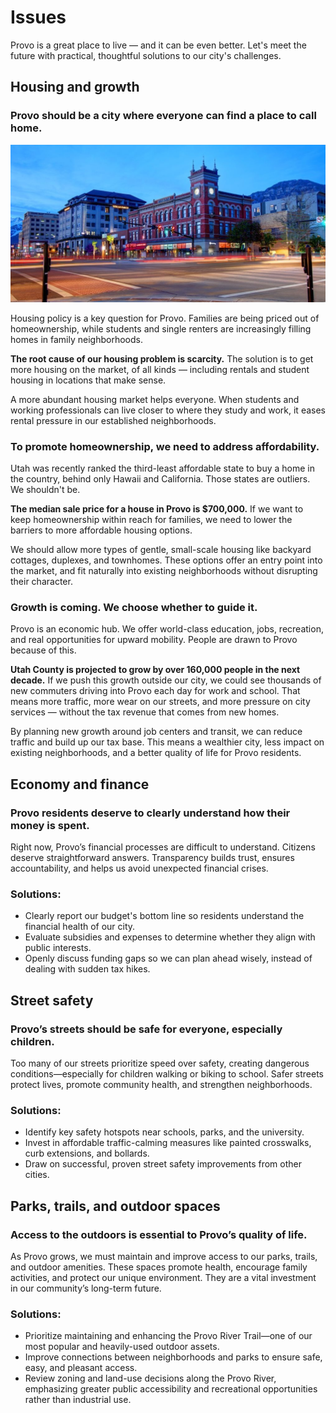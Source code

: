 # Issues

Provo is a great place to live — and it can be even better. Let's meet the future with practical, thoughtful solutions to our city's challenges.

## Housing and growth

### Provo should be a city where everyone can find a place to call home.

![](../assets/photos/downtown.jpg)

Housing policy is a key question for Provo. Families are being priced out of homeownership, while students and single renters are increasingly filling homes in family neighborhoods.

**The root cause of our housing problem is scarcity.** The solution is to get more housing on the market, of all kinds — including rentals and student housing in locations that make sense.

A more abundant housing market helps everyone. When students and working professionals can live closer to where they study and work, it eases rental pressure in our established neighborhoods.

### To promote homeownership, we need to address affordability.

Utah was recently ranked the third-least affordable state to buy a home in the country, behind only Hawaii and California. Those states are outliers. We shouldn't be.

**The median sale price for a house in Provo is $700,000.** If we want to keep homeownership within reach for families, we need to lower the barriers to more affordable housing options.

We should allow more types of gentle, small-scale housing like backyard cottages, duplexes, and townhomes. These options offer an entry point into the market, and fit naturally into existing neighborhoods without disrupting their character.

### Growth is coming. We choose whether to guide it.

Provo is an economic hub. We offer world-class education, jobs, recreation, and real opportunities for upward mobility. People are drawn to Provo because of this.

**Utah County is projected to grow by over 160,000 people in the next decade.** If we push this growth outside our city, we could see thousands of new commuters driving into Provo each day for work and school. That means more traffic, more wear on our streets, and more pressure on city services — without the tax revenue that comes from new homes.

By planning new growth around job centers and transit, we can reduce traffic and build up our tax base. This means a wealthier city, less impact on existing neighborhoods, and a better quality of life for Provo residents.



## Economy and finance

### Provo residents deserve to clearly understand how their money is spent.

Right now, Provo’s financial processes are difficult to understand. Citizens deserve straightforward answers. Transparency builds trust, ensures accountability, and helps us avoid unexpected financial crises.

### Solutions:

* Clearly report our budget's bottom line so residents understand the financial health of our city.
* Evaluate subsidies and expenses to determine whether they align with public interests.
* Openly discuss funding gaps so we can plan ahead wisely, instead of dealing with sudden tax hikes.

## Street safety

### Provo’s streets should be safe for everyone, especially children.

Too many of our streets prioritize speed over safety, creating dangerous conditions—especially for children walking or biking to school. Safer streets protect lives, promote community health, and strengthen neighborhoods.

### Solutions:

* Identify key safety hotspots near schools, parks, and the university.
* Invest in affordable traffic-calming measures like painted crosswalks, curb extensions, and bollards.
* Draw on successful, proven street safety improvements from other cities.

## Parks, trails, and outdoor spaces

### Access to the outdoors is essential to Provo’s quality of life.

As Provo grows, we must maintain and improve access to our parks, trails, and outdoor amenities. These spaces promote health, encourage family activities, and protect our unique environment. They are a vital investment in our community’s long-term future.

### Solutions:

* Prioritize maintaining and enhancing the Provo River Trail—one of our most popular and heavily-used outdoor assets.
* Improve connections between neighborhoods and parks to ensure safe, easy, and pleasant access.
* Review zoning and land-use decisions along the Provo River, emphasizing greater public accessibility and recreational opportunities rather than industrial use.